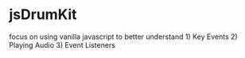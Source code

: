 # jsDrumKit 
focus on using vanilla javascript to better understand 1) Key Events 2) Playing Audio 3) Event Listeners

